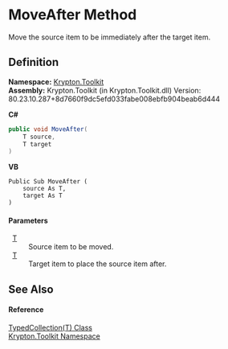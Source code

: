 # MoveAfter Method


Move the source item to be immediately after the target item.



## Definition
**Namespace:** <a href="79d2eac2-21f4-54ff-7552-b20c33c30600.md">Krypton.Toolkit</a>  
**Assembly:** Krypton.Toolkit (in Krypton.Toolkit.dll) Version: 80.23.10.287+8d7660f9dc5efd033fabe008ebfb904beab6d444

**C#**
``` C#
public void MoveAfter(
	T source,
	T target
)
```
**VB**
``` VB
Public Sub MoveAfter ( 
	source As T,
	target As T
)
```



#### Parameters
<dl><dt>  <a href="4026dc89-2502-ffa8-c767-a8aaea23623e.md">T</a></dt><dd>Source item to be moved.</dd><dt>  <a href="4026dc89-2502-ffa8-c767-a8aaea23623e.md">T</a></dt><dd>Target item to place the source item after.</dd></dl>

## See Also


#### Reference
<a href="4026dc89-2502-ffa8-c767-a8aaea23623e.md">TypedCollection(T) Class</a>  
<a href="79d2eac2-21f4-54ff-7552-b20c33c30600.md">Krypton.Toolkit Namespace</a>  

